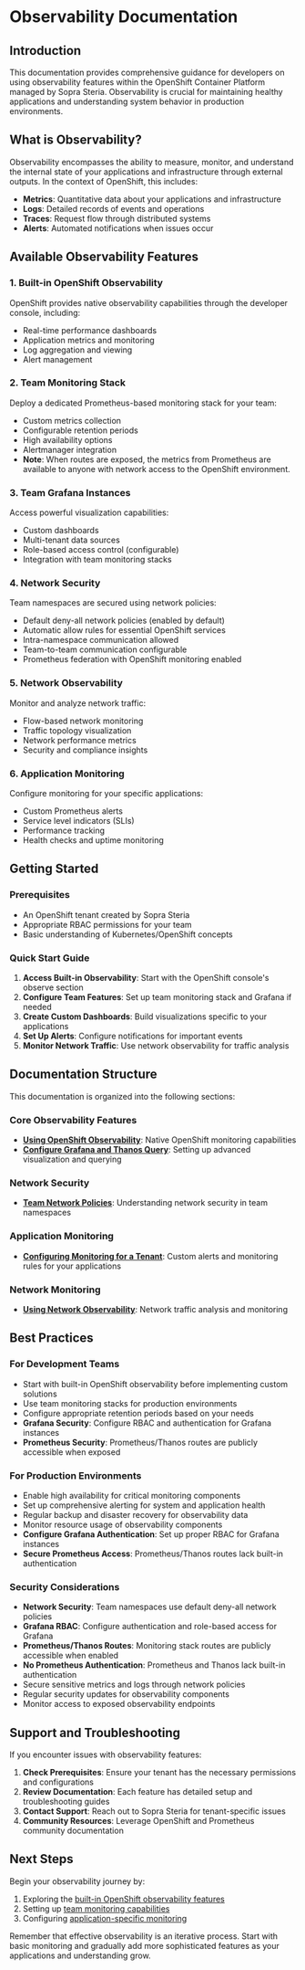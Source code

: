 
# Observability Documentation

## Introduction

This documentation provides comprehensive guidance for developers on using observability features within the OpenShift Container Platform managed by Sopra Steria. Observability is crucial for maintaining healthy applications and understanding system behavior in production environments.

## What is Observability?

Observability encompasses the ability to measure, monitor, and understand the internal state of your applications and infrastructure through external outputs. In the context of OpenShift, this includes:

- **Metrics**: Quantitative data about your applications and infrastructure
- **Logs**: Detailed records of events and operations
- **Traces**: Request flow through distributed systems
- **Alerts**: Automated notifications when issues occur

## Available Observability Features

### 1. Built-in OpenShift Observability
OpenShift provides native observability capabilities through the developer console, including:
- Real-time performance dashboards
- Application metrics and monitoring
- Log aggregation and viewing
- Alert management

### 2. Team Monitoring Stack
Deploy a dedicated Prometheus-based monitoring stack for your team:
- Custom metrics collection
- Configurable retention periods
- High availability options
- Alertmanager integration
- **Note**: When routes are exposed, the metrics from Prometheus are available to anyone with network access to the OpenShift environment.

### 3. Team Grafana Instances
Access powerful visualization capabilities:
- Custom dashboards
- Multi-tenant data sources
- Role-based access control (configurable)
- Integration with team monitoring stacks


### 4. Network Security
Team namespaces are secured using network policies:
- Default deny-all network policies (enabled by default)
- Automatic allow rules for essential OpenShift services
- Intra-namespace communication allowed
- Team-to-team communication configurable
- Prometheus federation with OpenShift monitoring enabled

### 5. Network Observability
Monitor and analyze network traffic:
- Flow-based network monitoring
- Traffic topology visualization
- Network performance metrics
- Security and compliance insights

### 6. Application Monitoring
Configure monitoring for your specific applications:
- Custom Prometheus alerts
- Service level indicators (SLIs)
- Performance tracking
- Health checks and uptime monitoring

## Getting Started

### Prerequisites
- An OpenShift tenant created by Sopra Steria
- Appropriate RBAC permissions for your team
- Basic understanding of Kubernetes/OpenShift concepts

### Quick Start Guide
1. **Access Built-in Observability**: Start with the OpenShift console's observe section
2. **Configure Team Features**: Set up team monitoring stack and Grafana if needed
3. **Create Custom Dashboards**: Build visualizations specific to your applications
4. **Set Up Alerts**: Configure notifications for important events
5. **Monitor Network Traffic**: Use network observability for traffic analysis

## Documentation Structure

This documentation is organized into the following sections:

### Core Observability Features
- **[Using OpenShift Observability](./using-openshift-observability.md)**: Native OpenShift monitoring capabilities
- **[Configure Grafana and Thanos Query](./Grafana/configure-grafana-and-thanos-query.md)**: Setting up advanced visualization and querying

### Network Security
- **[Team Network Policies](team-network-policies.md)**: Understanding network security in team namespaces

### Application Monitoring
- **[Configuring Monitoring for a Tenant](./Monitoring%20and%20Logging/configuring-monitoring-for-a-tenant.md)**: Custom alerts and monitoring rules for your applications

### Network Monitoring
- **[Using Network Observability](using-network-observability.md)**: Network traffic analysis and monitoring

## Best Practices

### For Development Teams
- Start with built-in OpenShift observability before implementing custom solutions
- Use team monitoring stacks for production environments
- Configure appropriate retention periods based on your needs
- **Grafana Security**: Configure RBAC and authentication for Grafana instances
- **Prometheus Security**: Prometheus/Thanos routes are publicly accessible when exposed

### For Production Environments
- Enable high availability for critical monitoring components
- Set up comprehensive alerting for system and application health
- Regular backup and disaster recovery for observability data
- Monitor resource usage of observability components
- **Configure Grafana Authentication**: Set up proper RBAC for Grafana instances
- **Secure Prometheus Access**: Prometheus/Thanos routes lack built-in authentication

### Security Considerations
- **Network Security**: Team namespaces use default deny-all network policies
- **Grafana RBAC**: Configure authentication and role-based access for Grafana
- **Prometheus/Thanos Routes**: Monitoring stack routes are publicly accessible when enabled
- **No Prometheus Authentication**: Prometheus and Thanos lack built-in authentication
- Secure sensitive metrics and logs through network policies
- Regular security updates for observability components
- Monitor access to exposed observability endpoints

## Support and Troubleshooting

If you encounter issues with observability features:

1. **Check Prerequisites**: Ensure your tenant has the necessary permissions and configurations
2. **Review Documentation**: Each feature has detailed setup and troubleshooting guides
3. **Contact Support**: Reach out to Sopra Steria for tenant-specific issues
4. **Community Resources**: Leverage OpenShift and Prometheus community documentation

## Next Steps

Begin your observability journey by:
1. Exploring the [built-in OpenShift observability features](using-openshift-observability.md)
2. Setting up [team monitoring capabilities](../OpenShift%20Teams/Team%20features/observability.md)
3. Configuring [application-specific monitoring](./Monitoring%20and%20Logging/configuring-monitoring-for-a-tenant.md)

Remember that effective observability is an iterative process. Start with basic monitoring and gradually add more sophisticated features as your applications and understanding grow.